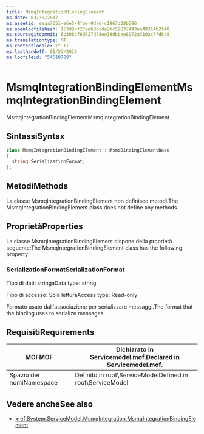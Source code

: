 ```yaml
---
title: MsmqIntegrationBindingElement
ms.date: 03/30/2017
ms.assetid: eaaa7651-e6e5-4fae-9dad-c1867d38b586
ms.openlocfilehash: 153d9bf27ee68dcda26c59837443ea49314b2f40
ms.sourcegitcommit: 6b308cf6d627d78ee36dbbae8972a310ac7fd6c8
ms.translationtype: MT
ms.contentlocale: it-IT
ms.lasthandoff: 01/23/2019
ms.locfileid: "54610709"
---
```

# <a name="msmqintegrationbindingelement"></a><span data-ttu-id="bbe8d-102">MsmqIntegrationBindingElement</span><span class="sxs-lookup"><span data-stu-id="bbe8d-102">MsmqIntegrationBindingElement</span></span>
<span data-ttu-id="bbe8d-103">MsmqIntegrationBindingElement</span><span class="sxs-lookup"><span data-stu-id="bbe8d-103">MsmqIntegrationBindingElement</span></span>  
  
## <a name="syntax"></a><span data-ttu-id="bbe8d-104">Sintassi</span><span class="sxs-lookup"><span data-stu-id="bbe8d-104">Syntax</span></span>  
  
```csharp  
class MsmqIntegrationBindingElement : MsmqBindingElementBase  
{  
  string SerializationFormat;  
};  
```  
  
## <a name="methods"></a><span data-ttu-id="bbe8d-105">Metodi</span><span class="sxs-lookup"><span data-stu-id="bbe8d-105">Methods</span></span>  
 <span data-ttu-id="bbe8d-106">La classe MsmqIntegrationBindingElement non definisce metodi.</span><span class="sxs-lookup"><span data-stu-id="bbe8d-106">The MsmqIntegrationBindingElement class does not define any methods.</span></span>  
  
## <a name="properties"></a><span data-ttu-id="bbe8d-107">Proprietà</span><span class="sxs-lookup"><span data-stu-id="bbe8d-107">Properties</span></span>  
 <span data-ttu-id="bbe8d-108">La classe MsmqIntegrationBindingElement dispone della proprietà seguente:</span><span class="sxs-lookup"><span data-stu-id="bbe8d-108">The MsmqIntegrationBindingElement class has the following property:</span></span>  
  
### <a name="serializationformat"></a><span data-ttu-id="bbe8d-109">SerializationFormat</span><span class="sxs-lookup"><span data-stu-id="bbe8d-109">SerializationFormat</span></span>  
 <span data-ttu-id="bbe8d-110">Tipo di dati: stringa</span><span class="sxs-lookup"><span data-stu-id="bbe8d-110">Data type: string</span></span>  
  
 <span data-ttu-id="bbe8d-111">Tipo di accesso: Sola lettura</span><span class="sxs-lookup"><span data-stu-id="bbe8d-111">Access type: Read-only</span></span>  
  
 <span data-ttu-id="bbe8d-112">Formato usato dall'associazione per serializzare messaggi.</span><span class="sxs-lookup"><span data-stu-id="bbe8d-112">The format that the binding uses to serialize messages.</span></span>  
  
## <a name="requirements"></a><span data-ttu-id="bbe8d-113">Requisiti</span><span class="sxs-lookup"><span data-stu-id="bbe8d-113">Requirements</span></span>  
  
|<span data-ttu-id="bbe8d-114">MOF</span><span class="sxs-lookup"><span data-stu-id="bbe8d-114">MOF</span></span>|<span data-ttu-id="bbe8d-115">Dichiarato in Servicemodel.mof.</span><span class="sxs-lookup"><span data-stu-id="bbe8d-115">Declared in Servicemodel.mof.</span></span>|  
|---------|-----------------------------------|  
|<span data-ttu-id="bbe8d-116">Spazio dei nomi</span><span class="sxs-lookup"><span data-stu-id="bbe8d-116">Namespace</span></span>|<span data-ttu-id="bbe8d-117">Definito in root\ServiceModel</span><span class="sxs-lookup"><span data-stu-id="bbe8d-117">Defined in root\ServiceModel</span></span>|  
  
## <a name="see-also"></a><span data-ttu-id="bbe8d-118">Vedere anche</span><span class="sxs-lookup"><span data-stu-id="bbe8d-118">See also</span></span>
- <xref:System.ServiceModel.MsmqIntegration.MsmqIntegrationBindingElement>
